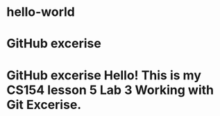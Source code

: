 # hello-world

# GitHub excerise
# GitHub excerise Hello! This is my CS154 lesson 5 Lab 3 Working with Git Excerise. 




